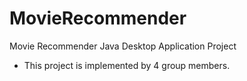 MovieRecommender
================

Movie Recommender Java Desktop Application Project
* This project is implemented by 4 group members.
